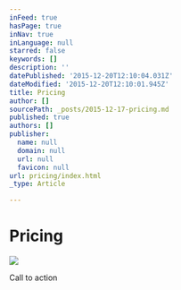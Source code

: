 ```yaml
---
inFeed: true
hasPage: true
inNav: true
inLanguage: null
starred: false
keywords: []
description: ''
datePublished: '2015-12-20T12:10:04.031Z'
dateModified: '2015-12-20T12:10:01.945Z'
title: Pricing
author: []
sourcePath: _posts/2015-12-17-pricing.md
published: true
authors: []
publisher:
  name: null
  domain: null
  url: null
  favicon: null
url: pricing/index.html
_type: Article

---
```

# Pricing
![](https://the-grid-user-content.s3-us-west-2.amazonaws.com/b556140b-7dec-418e-a734-fb0bdd8d4b10.png)

Call to action